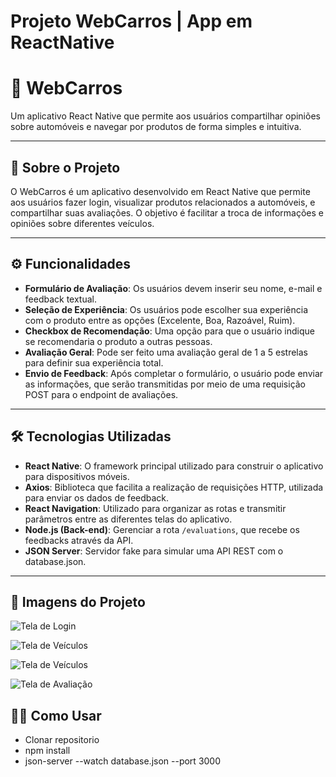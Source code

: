 # Projeto WebCarros | App em ReactNative

# 🚗 WebCarros

Um aplicativo React Native que permite aos usuários compartilhar opiniões sobre automóveis e navegar por produtos de forma simples e intuitiva.

---

## 📝 Sobre o Projeto

O WebCarros é um aplicativo desenvolvido em React Native que permite aos usuários fazer login, visualizar produtos relacionados a automóveis, e compartilhar suas avaliações. O objetivo é facilitar a troca de informações e opiniões sobre diferentes veículos.

---

## ⚙️ Funcionalidades

- **Formulário de Avaliação**: Os usuários devem inserir seu nome, e-mail e feedback textual.
- **Seleção de Experiência**: Os usuários pode escolher sua experiência com o produto entre as opções (Excelente, Boa, Razoável, Ruim).
- **Checkbox de Recomendação**: Uma opção para que o usuário indique se recomendaria o produto a outras pessoas.
- **Avaliação Geral**: Pode ser feito uma avaliação geral de 1 a 5 estrelas para definir sua experiência total.
- **Envio de Feedback**: Após completar o formulário, o usuário pode enviar as informações, que serão transmitidas por meio de uma requisição POST para o endpoint de avaliações.

---

## 🛠️ Tecnologias Utilizadas

- **React Native**: O framework principal utilizado para construir o aplicativo para dispositivos móveis.
- **Axios**: Biblioteca que facilita a realização de requisições HTTP, utilizada para enviar os dados de feedback.
- **React Navigation**: Utilizado para organizar as rotas e transmitir parâmetros entre as diferentes telas do aplicativo.
- **Node.js (Back-end)**: Gerenciar a rota `/evaluations`, que recebe os feedbacks através da API.
- **JSON Server**: Servidor fake para simular uma API REST com o database.json.


---

## 📸 Imagens do Projeto

![Tela de Login](./assets/tela-login.png)

![Tela de Veículos](./assets/tela-veiculos.png)

![Tela de Veículos](./assets/tela-veiculos2.png)

![Tela de Avaliação](./assets/tela-avaliacao.png)

## 👷‍♂️ Como Usar

- Clonar repositorio
- npm install
- json-server --watch database.json --port 3000
